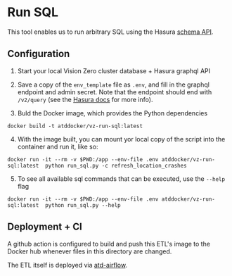 # Run SQL

This tool enables us to run arbitrary SQL using the Hasura [schema API](https://hasura.io/docs/2.0/api-reference/schema-api/run-sql/).

## Configuration

1. Start your local Vision Zero cluster database + Hasura graphql API

2. Save a copy of the `env_template` file as `.env`, and fill in the graphql endpoint and admin secret. Note that the endpoint should end with `/v2/query` (see the [Hasura docs](https://hasura.io/docs/2.0/api-reference/schema-api/run-sql/) for more info).

3. Buld the Docker image, which provides the Python dependencies

```shell
docker build -t atddocker/vz-run-sql:latest
```

4. With the image built, you can mount yor local copy of the script into the container and run it, like so:

```shell
docker run -it --rm -v $PWD:/app --env-file .env atddocker/vz-run-sql:latest  python run_sql.py -c refresh_location_crashes
```

5. To see all available sql commands that can be executed, use the `--help` flag

```shell
docker run -it --rm -v $PWD:/app --env-file .env atddocker/vz-run-sql:latest  python run_sql.py --help
```

## Deployment + CI

A github action is configured to build and push this ETL's image to the Docker hub whenever files in this directory are changed.

The ETL itself is deployed via [atd-airflow](https://github.com/cityofaustin/atd-airflow).
